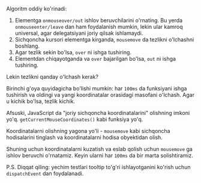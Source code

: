 Algoritm oddiy ko'rinadi:

1. Elementga `onmouseover/out` ishlov beruvchilarini o'rnating. Bu yerda `onmouseenter/leave` dan ham foydalanish mumkin, lekin ular kamroq universal, agar delegatsiyani joriy qilsak ishlamaydi.
2. Sichqoncha kursori elementga kirganda, `mousemove` da tezlikni o'lchashni boshlang.
3. Agar tezlik sekin bo'lsa, `over` ni ishga tushiring.
4. Elementdan chiqayotganda va `over` bajarilgan bo'lsa, `out` ni ishga tushiring.

Lekin tezlikni qanday o'lchash kerak?

Birinchi g'oya quyidagicha bo'lishi mumkin: har `100ms` da funksiyani ishga tushirish va oldingi va yangi koordinatalar orasidagi masofani o'lchash. Agar u kichik bo'lsa, tezlik kichik.

Afsuski, JavaScript da "joriy sichqoncha koordinatalarini" olishning imkoni yo'q. `getCurrentMouseCoordinates()` kabi funksiya yo'q.

Koordinatalarni olishning yagona yo'li - `mousemove` kabi sichqoncha hodisalarini tinglash va koordinatalarni hodisa obyektidan olish.

Shuning uchun koordinatalarni kuzatish va eslab qolish uchun `mousemove` ga ishlov beruvchi o'rnatamiz. Keyin ularni har `100ms` da bir marta solishtiramiz.

P.S. Diqqat qiling: yechim testlari tooltip to'g'ri ishlayotganini ko'rish uchun `dispatchEvent` dan foydalanadi.
